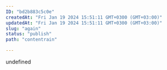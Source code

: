 ```yaml
---
ID: "bd2b883c5c0e"
createdAt: "Fri Jan 19 2024 15:51:11 GMT+0300 (GMT+03:00)"
updatedAt: "Fri Jan 19 2024 15:51:11 GMT+0300 (GMT+03:00)"
slug: "again"
status: "publish"
path: "contentrain"

---
```

undefined